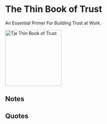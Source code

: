 # The Thin Book of Trust

An Essential Primer For Building Trust at Work.

<a href="https://www.amazon.com/Thin-Book-Trust-Essential-Building/dp/0988953862/">
<img src="https://images-na.ssl-images-amazon.com/images/I/41FvVBo3TGS._SX332_BO1,204,203,200_.jpg" alt="Tje Thin Book of Trust" style="height:180px;1px solid black"/>
</a>


## Notes



## Quotes

